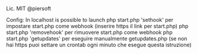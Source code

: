 Lic. MIT @piersoft

Config:
In localhost is possible to launch
php start.php 'sethook' per impostare start.php come webhook (inserire https il link per start.php)
php start.php 'removehook' per rimuovere start.php come webhook
php start.php 'getupdates' per eseguire manualmente getupdates.php (se non hai https puoi settare un crontab ogni minuto che esegue questa istruzione)
